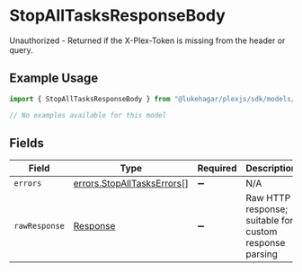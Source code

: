 # StopAllTasksResponseBody

Unauthorized - Returned if the X-Plex-Token is missing from the header or query.

## Example Usage

```typescript
import { StopAllTasksResponseBody } from "@lukehagar/plexjs/sdk/models/errors";

// No examples available for this model
```

## Fields

| Field                                                                           | Type                                                                            | Required                                                                        | Description                                                                     |
| ------------------------------------------------------------------------------- | ------------------------------------------------------------------------------- | ------------------------------------------------------------------------------- | ------------------------------------------------------------------------------- |
| `errors`                                                                        | [errors.StopAllTasksErrors](../../../sdk/models/errors/stopalltaskserrors.md)[] | :heavy_minus_sign:                                                              | N/A                                                                             |
| `rawResponse`                                                                   | [Response](https://developer.mozilla.org/en-US/docs/Web/API/Response)           | :heavy_minus_sign:                                                              | Raw HTTP response; suitable for custom response parsing                         |